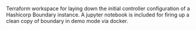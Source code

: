 Terraform workspace for laying down the initial controller configuration of a Hashicorp Boundary instance. A jupyter notebook is included for firing up a clean copy of boundary in demo mode via docker. 
